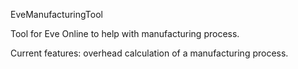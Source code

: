 EveManufacturingTool

Tool for Eve Online to help with manufacturing process.

Current features:
  overhead calculation of a manufacturing process.
